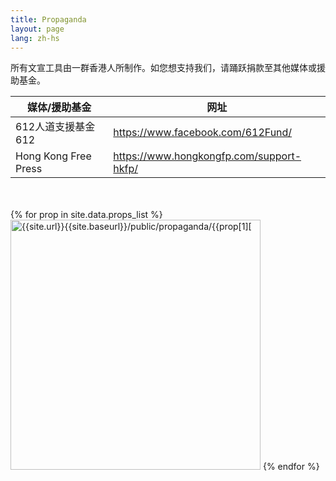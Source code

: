 ```yaml
---
title: Propaganda
layout: page
lang: zh-hs
---
```


所有文宣工具由一群香港人所制作。如您想支持我们，请踊跃捐款至其他媒体或援助基金。

|媒体/援助基金	|网址|
|---				|--- |
|612人道支援基金612|<a href="https://www.facebook.com/612Fund/">https://www.facebook.com/612Fund/</a>|
|Hong Kong Free Press|<a href="https://www.hongkongfp.com/support-hkfp/">https://www.hongkongfp.com/support-hkfp/</a>|

<br>
<br>
<div class="row wrapper">
	{% for prop in site.data.props_list %}
        <a href="{{site.url}}{{site.baseurl}}/public/propaganda/{{prop[1]["name"]}}">
		<img src="{{site.url}}{{site.baseurl}}/public/propaganda/{{prop[1]["name"]}}" alt="{{site.url}}{{site.baseurl}}/public/propaganda/{{prop[1]["description"]}}" width="400" ></a>
	{% endfor %}
</div>